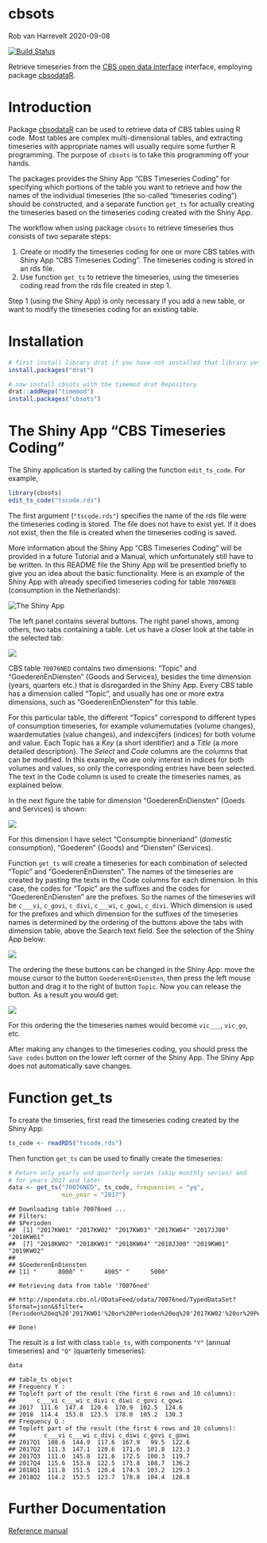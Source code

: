 cbsots
================
Rob van Harrevelt
2020-09-08

<!-- README.md is generated from README.Rmd. Please edit that file -->

[![Build
Status](https://travis-ci.org/timemod/cbsots.svg?branch=master)](https://travis-ci.org/timemod/cbsots)

Retrieve timeseries from the [CBS open data
interface](http://www.cbs.nl/nl-NL/menu/cijfers/statline/open-data/default.htm)
interface, employing package
[cbsodataR](https://github.com/edwindj/cbsodataR).

# Introduction

Package [cbsodataR](https://github.com/edwindj/cbsodataR) can be used to
retrieve data of CBS tables using R code. Most tables are complex
multi-dimensional tables, and extracting timeseries with appropriate
names will usually require some further R programming. The purpose of
`cbsots` is to take this programming off your hands.

The packages provides the Shiny App “CBS Timeseries Coding” for
specifying which portions of the table you want to retrieve and how the
names of the individual timeseries (the so-called “timeseries coding”)
should be constructed, and a separate function `get_ts` for actually
creating the timeseries based on the timeseries coding created with the
Shiny App.

The workflow when using package `cbsots` to retrieve timeseries thus
consists of two separate steps:

1.  Create or modify the timeseries coding for one or more CBS tables
    with Shiny App “CBS Timeseries Coding”. The timeseries coding is
    stored in an rds file.
2.  Use function `get_ts` to retrieve the timeseries, using the
    timeseries coding read from the rds file created in step 1.

Step 1 (using the Shiny App) is only necessary if you add a new table,
or want to modify the timeseries coding for an existing table.

# Installation

``` r
# first install library drat if you have not installed that library yet:
install.packages("drat")

# now install cbsots with the timemod drat Repository
drat::addRepo("timemod")
install.packages("cbsots")
```

# The Shiny App “CBS Timeseries Coding”

The Shiny application is started by calling the function `edit_ts_code`.
For example,

``` r
library(cbsots)
edit_ts_code("tscode.rds")
```

The first argument (`"tscode.rds"`) specifies the name of the rds file
were the timeseries coding is stored. The file does not have to exist
yet. If it does not exist, then the file is created when the timeseries
coding is saved.

More information about the Shiny App “CBS Timeseries Coding” will be
provided in a future Tutorial and a Manual, which unfortunately still
have to be written. In this README file the Shiny App will be presentled
briefly to give you an idea about the basic functionality. Here is an
example of the Shiny App with already specified timeseries coding for
table `70076NED` (consumption in the Netherlands):

![The Shiny App](readme_data/CBS%20Timeseries%20Coding.png)

The left panel contains several buttons. The right panel shows, among
others, two tabs containing a table. Let us have a closer look at the
table in the selected tab:

![](readme_data/CBS%20Timeseries%20Coding_Topic.png)

CBS table `70076NED` contains two dimensions: “Topic” and
“GoederenEnDiensten” (Goods and Services), besides the time dimension
(years, quarters etc.) that is disregarded in the Shiny App. Every CBS
table has a dimension called “Topic”, and usually has one or more extra
dimensions, such as “GoederenEnDiensten” for this table.

For this particular table, the different “Topics” correspond to
different types of consumption timeseries, for example volumemutaties
(volume changes), waardemutaties (value changes), and indexcijfers
(indices) for both volume and value. Each Topic has a *Key* (a short
identifier) and a *Title* (a more detailed description). The *Select*
and *Code* columns are the columns that can be modified. In this
example, we are only interest in indices for both volumes and values, so
only the corresponding entries have been selected. The text in the Code
column is used to create the timeseries names, as explained below.

In the next figure the table for dimension “GoederenEnDiensten” (Goeds
and Services) is shown:

![](readme_data/CBS%20Timeseries%20Coding_GoederenEnDiensten.png)

For this dimension I have select “Consumptie binnenland” (domestic
consumption), “Goederen” (Goods) and “Diensten” (Services).

Function `get_ts` will create a timeseries for each combination of
selected “Topic” and “GoederenEnDiensten”. The names of the timeseries
are created by pasting the texts in the Code columns for each dimension.
In this case, the codes for “Topic” are the suffixes and the codes for
“GoederenEnDiensten” are the prefixes. So the names of the timeseries
will be `c___vi`, `c_govi`, `c_divi`, `c___wi`, `c_gowi`, `c_divi`.
Which dimension is used for the prefixes and which dimension for the
suffixes of the timeseries names is determined by the ordering of the
buttons above the tabs with dimension table, above the Search text
field. See the selection of the Shiny App below:

![](readme_data/CBS%20Timeseries%20Coding_order_buttons.png)

The ordering the these buttons can be changed in the Shiny App: move the
mouse cursor to the button `GoederenEnDiensten`, then press the left
mouse button and drag it to the right of button `Topic`. Now you can
release the button. As a result you would get:

![](readme_data/CBS%20Timeseries%20Coding_order_buttons_2.png)

For this ordering the the timeseries names would become `vic___`,
`vic_go`, etc.

After making any changes to the timeseries coding, you should press the
`Save codes` button on the lower left corner of the Shiny App. The Shiny
App does not automatically save changes.

# Function get\_ts

To create the timseries, first read the timeseries coding created by the
Shiny App:

``` r
ts_code <- readRDS("tscode.rds")
```

Then function `get_ts` can be used to finally create the timeseries:

``` r
# Return only yearly and quarterly series (skip monthly series) and 
# for years 2017 and later
data <- get_ts("70076NED", ts_code, frequencies = "yq",
               min_year = "2017")
```

    ## Downloading table 70076ned ...
    ## Filters:
    ## $Perioden
    ##  [1] "2017KW01" "2017KW02" "2017KW03" "2017KW04" "2017JJ00" "2018KW01"
    ##  [7] "2018KW02" "2018KW03" "2018KW04" "2018JJ00" "2019KW01" "2019KW02"
    ## 
    ## $GoederenEnDiensten
    ## [1] "      8000" "      4005" "      5000"

    ## Retrieving data from table '70076ned'

    ## http://opendata.cbs.nl/ODataFeed/odata/70076ned/TypedDataSet?$format=json&$filter=(Perioden%20eq%20'2017KW01'%20or%20Perioden%20eq%20'2017KW02'%20or%20Perioden%20eq%20'2017KW03'%20or%20Perioden%20eq%20'2017KW04'%20or%20Perioden%20eq%20'2017JJ00'%20or%20Perioden%20eq%20'2018KW01'%20or%20Perioden%20eq%20'2018KW02'%20or%20Perioden%20eq%20'2018KW03'%20or%20Perioden%20eq%20'2018KW04'%20or%20Perioden%20eq%20'2018JJ00'%20or%20Perioden%20eq%20'2019KW01'%20or%20Perioden%20eq%20'2019KW02')%20and%20(GoederenEnDiensten%20eq%20'%20%20%20%20%20%208000'%20or%20GoederenEnDiensten%20eq%20'%20%20%20%20%20%204005'%20or%20GoederenEnDiensten%20eq%20'%20%20%20%20%20%205000')

    ## Done!

The result is a list with class `table_ts`, with components `"Y"`
(annual timeseries) and `"Q"` (quarterly timeseries):

``` r
data
```

    ## table_ts object
    ## Frequency Y :
    ## Topleft part of the result (the first 6 rows and 10 columns):
    ##      c___vi c___wi c_divi c_diwi c_govi c_gowi
    ## 2017  111.6  147.4  120.6  170.9  102.5  124.6
    ## 2018  114.4  153.8  123.5  178.0  105.2  130.3
    ## Frequency Q :
    ## Topleft part of the result (the first 6 rows and 10 columns):
    ##        c___vi c___wi c_divi c_diwi c_govi c_gowi
    ## 2017Q1  108.6  144.9  117.6  167.9   99.5  122.6
    ## 2017Q2  111.3  147.1  120.6  171.6  101.8  123.3
    ## 2017Q3  111.0  145.8  121.6  172.5  100.3  119.7
    ## 2017Q4  115.6  153.8  122.5  171.8  108.7  136.2
    ## 2018Q1  111.8  151.5  120.4  174.5  103.2  129.3
    ## 2018Q2  114.2  153.5  123.7  178.8  104.4  128.8

# Further Documentation

[Reference manual](cbsots.pdf)

<!--
[Vignette](pkg/vignettes/cbsots.pdf)
-->
